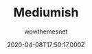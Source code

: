 ---
title: Mediumish
github: https://github.com/wowthemesnet/mediumish-vuepress-blog-theme
demo: https://wowthemesnet.github.io/vuepress-theme-mediumish/
author: wowthemesnet
ssg:
  - Vuepress
cms:
  - Markdown
date: 2020-04-08T17:50:17.000Z
description: ':mediumish: A blog theme for Vuepress'
draft: true
publish_date: '2020-03-01T19:54:03Z'
update_date: '2021-10-31T15:27:04Z'
github_star: 96
github_fork: 53
---